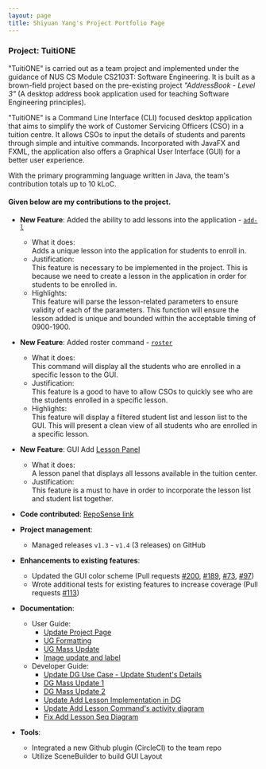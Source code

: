 ```yaml
---
layout: page
title: Shiyuan Yang's Project Portfolio Page
---
```


### Project: TuitiONE

"TuitiONE" is carried out as a team project and implemented under the guidance of NUS CS Module CS2103T: Software Engineering. It is built as a brown-field project based on the pre-existing project _"AddressBook - Level 3"_ (A desktop address book application used for teaching Software Engineering principles).

"TuitiONE" is a Command Line Interface (CLI) focused desktop application that aims to simplify the work of Customer Servicing Officers (CSO) in a tuition centre. It allows CSOs to input the details of students and parents through simple and intuitive commands. Incorporated with JavaFX and FXML, the application also offers a Graphical User Interface (GUI) for a better user experience.

With the primary programming language written in Java, the team's contribution totals up to 10 kLoC.

#### Given below are my contributions to the project.

* **New Feature**: Added the ability to add lessons into the application - [`add-l`](https://github.com/AY2122S1-CS2103T-F13-4/tp/pull/89)
  * What it does:<br> Adds a unique lesson into the application for students to enroll in. 
  * Justification:<br> This feature is necessary to be implemented in the project. This is because we need to create a lesson in the application in order for students to be enrolled in. 
  * Highlights:<br>This feature will parse the lesson-related parameters to ensure validity of each of the parameters. This function will ensure the lesson added is unique and bounded within the acceptable timing of 0900-1900.

* **New Feature**: Added roster command - [`roster`](https://github.com/AY2122S1-CS2103T-F13-4/tp/pull/179)
  * What it does:<br> This command will display all the students who are enrolled in a specific lesson to the GUI.
  * Justification:<br> This feature is a good to have to allow CSOs to quickly see who are the students enrolled in a specific lesson.
  * Highlights:<br>This feature will display a filtered student list and lesson list to the GUI. This will present a clean view of all students who are enrolled in a specific lesson.

* **New Feature**: GUI Add [Lesson Panel](https://github.com/AY2122S1-CS2103T-F13-4/tp/pull/97)
  * What it does:<br>A lesson panel that displays all lessons available in the tuition center.
  * Justification:<br>This feature is a must to have in order to incorporate the lesson list and student list together.

* **Code contributed**: [RepoSense link](https://nus-cs2103-ay2122s1.github.io/tp-dashboard/#breakdown=true&search=timothyoung97)

* **Project management**:
  * Managed releases `v1.3` - `v1.4` (3 releases) on GitHub

* **Enhancements to existing features**:
  * Updated the GUI color scheme (Pull requests [\#200](https://github.com/AY2122S1-CS2103T-F13-4/tp/pull/200), [\#189](https://github.com/AY2122S1-CS2103T-F13-4/tp/pull/189), [\#73](https://github.com/AY2122S1-CS2103T-F13-4/tp/pull/73), [\#97](https://github.com/AY2122S1-CS2103T-F13-4/tp/pull/97))
  * Wrote additional tests for existing features to increase coverage (Pull requests [\#113](https://github.com/AY2122S1-CS2103T-F13-4/tp/pull/113))

* **Documentation**:
  * User Guide:
    * [Update Project Page](https://github.com/AY2122S1-CS2103T-F13-4/tp/pull/26)
    * [UG Formatting](https://github.com/AY2122S1-CS2103T-F13-4/tp/pull/91)
    * [UG Mass Update](https://github.com/AY2122S1-CS2103T-F13-4/tp/pull/154)
    * [Image update and label](https://github.com/AY2122S1-CS2103T-F13-4/tp/pull/226)
  * Developer Guide:
    * [Update DG Use Case - Update Student's Details](https://github.com/AY2122S1-CS2103T-F13-4/tp/pull/43)
    * [DG Mass Update 1](https://github.com/AY2122S1-CS2103T-F13-4/tp/pull/160)
    * [DG Mass Update 2](https://github.com/AY2122S1-CS2103T-F13-4/tp/pull/162)
    * [Update Add Lesson Implementation in DG](https://github.com/AY2122S1-CS2103T-F13-4/tp/pull/165)
    * [Update Add Lesson Command's activity diagram](https://github.com/AY2122S1-CS2103T-F13-4/tp/pull/171)
    * [Fix Add Lesson Seq Diagram](https://github.com/AY2122S1-CS2103T-F13-4/tp/pull/176)
    
* **Tools**:
  * Integrated a new Github plugin (CircleCI) to the team repo
  * Utilize SceneBuilder to build GUI Layout
